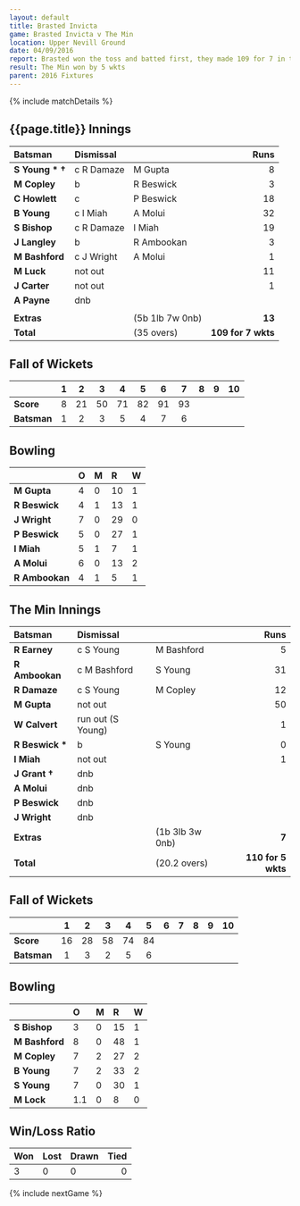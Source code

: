 ```yaml
---
layout: default
title: Brasted Invicta
game: Brasted Invicta v The Min
location: Upper Nevill Ground
date: 04/09/2016
report: Brasted won the toss and batted first, they made 109 for 7 in their 35 overs. The Min replied with 110 for 5 wkts
result: The Min won by 5 wkts
parent: 2016 Fixtures
---
```


{% include matchDetails %}

## {{page.title}} Innings

| Batsman | Dismissal | | Runs |
|:---|:---|---|---:|
| **S Young &#42; &#8224;** | c R Damaze | M Gupta | 8 | 
| **M Copley** | b | R Beswick | 3 | 
| **C Howlett** | c | P Beswick | 18 | 
| **B Young** | c I Miah | A Molui | 32 | 
| **S Bishop** | c R Damaze | I Miah | 19 | 
| **J Langley** | b | R Ambookan | 3 | 
| **M Bashford** | c J Wright | A Molui | 1 | 
| **M Luck** | not out |  | 11 | 
| **J Carter** | not out |   | 1 | 
| **A Payne** | dnb |  |  |
|  |  |  |  |
| **Extras** | | (5b 1lb 7w 0nb) | **13** | 
| **Total** | | (35 overs) | **109 for 7 wkts** | 

## Fall of Wickets

| | 1 | 2 | 3 | 4 | 5 | 6 | 7 | 8 | 9 | 10 |
|---|:---:|:---:|:---:|:---:|:---:|:---:|:---:|:---:|:---:|:---:|
| **Score** | 8 | 21 | 50 | 71 | 82 | 91 | 93 |  |  |  |
| **Batsman** | 1 | 2 | 3 | 5 | 4 | 7 | 6 |  |  |  |

## Bowling

| | O | M | R | W |
|---|:---|:---|:---|:---|
| **M Gupta** | 4 | 0 | 10 | 1 | 
| **R Beswick** | 4 | 1 | 13 | 1 | 
| **J Wright** | 7 | 0 | 29 | 0 | 
| **P Beswick** | 5 | 0 | 27 | 1 |
| **I Miah** | 5 | 1 | 7 | 1 | 
| **A Molui** | 6 | 0 | 13 | 2 |
| **R Ambookan** | 4 | 1 | 5 | 1 | 

## The Min Innings

| Batsman | Dismissal | | Runs |
|:---|:---|---|---:|
| **R Earney** | c S Young | M Bashford | 5 | 
| **R Ambookan** | c M Bashford | S Young | 31 | 
| **R Damaze** | c S Young | M Copley | 12 | 
| **M Gupta** | not out |   | 50 | 
| **W Calvert** | run out (S Young) |  | 1 | 
| **R Beswick &#42;** | b | S Young | 0 | 
| **I Miah** | not out |   | 1 | 
| **J Grant &#8224;** | dnb |  |  | 
| **A Molui** | dnb |  |  |
| **P Beswick** | dnb |  |  | 
| **J Wright** | dnb |  |  | 
| **Extras** | | (1b 3lb 3w 0nb) | **7** | 
| **Total** | | (20.2 overs) | **110 for 5 wkts** | 

## Fall of Wickets

| | 1 | 2 | 3 | 4 | 5 | 6 | 7 | 8 | 9 | 10 |
|---|:---:|:---:|:---:|:---:|:---:|:---:|:---:|:---:|:---:|:---:|
| **Score** | 16 | 28 | 58 | 74 | 84 |  |  |  |  |  | 
| **Batsman** | 1 | 3 | 2 | 5 | 6 |  |  |  |  |  | 

## Bowling

| | O | M | R | W |
|---|:---|:---|:---|:---|
| **S Bishop** | 3 | 0 | 15 | 1 | 
| **M Bashford** | 8 | 0 | 48 | 1 | 
| **M Copley** | 7 | 2 | 27 | 2 | 
| **B Young** | 7 | 2 | 33 | 2 | 
| **S Young** | 7 | 0 | 30 | 1 |
| **M Lock** | 1.1 | 0 | 8 | 0 |

## Win/Loss Ratio

| Won | Lost | Drawn | Tied |
|:---|:---|:---|---:|
| 3 | 0 | 0 | 0 |

{% include nextGame %}